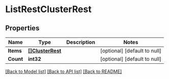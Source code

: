 # ListRestClusterRest

## Properties
Name | Type | Description | Notes
------------ | ------------- | ------------- | -------------
**Items** | [**[]ClusterRest**](ClusterRest.md) |  | [optional] [default to null]
**Count** | **int32** |  | [optional] [default to null]

[[Back to Model list]](../README.md#documentation-for-models) [[Back to API list]](../README.md#documentation-for-api-endpoints) [[Back to README]](../README.md)

